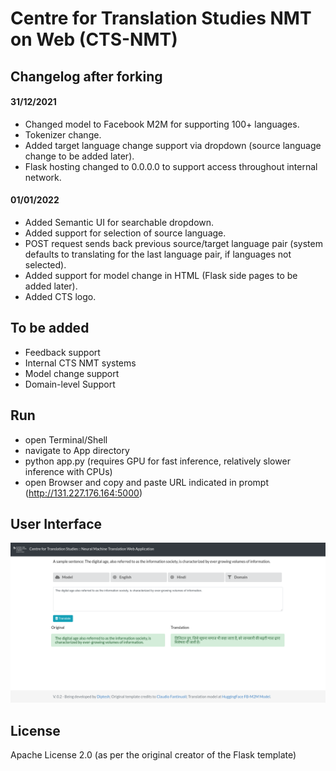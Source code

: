 # Centre for Translation Studies NMT on Web (CTS-NMT)

## Changelog after forking

#### 31/12/2021
- Changed model to Facebook M2M for supporting 100+ languages.
- Tokenizer change.
- Added target language change support via dropdown (source language change to be added later).
- Flask hosting changed to 0.0.0.0 to support access throughout internal network.

#### 01/01/2022
- Added Semantic UI for searchable dropdown.
- Added support for selection of source language.
- POST request sends back previous source/target language pair (system defaults to translating for the last language pair, if languages not selected).
- Added support for model change in HTML (Flask side pages to be added later).
- Added CTS logo.

## To be added

- Feedback support
- Internal CTS NMT systems
- Model change support
- Domain-level Support
## Run
- open Terminal/Shell
- navigate to App directory
- python app.py (requires GPU for fast inference, relatively slower inference with CPUs)
- open Browser and copy and paste URL indicated in prompt (http://131.227.176.164:5000)

## User Interface

![alt text](screen.png?raw=true "User Interface")

## License
Apache License 2.0 (as per the original creator of the Flask template)
 
